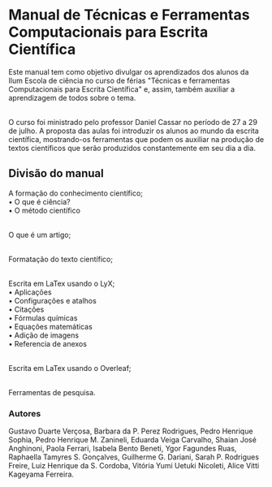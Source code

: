 # Manual de Técnicas e Ferramentas Computacionais para Escrita Científica
Este manual tem como objetivo divulgar os aprendizados dos alunos da Ilum Escola de ciência no curso de férias "Técnicas e ferramentas Computacionais para Escrita Científica" e, assim, também auxiliar a aprendizagem de todos sobre o tema.

<br>O curso foi ministrado pelo professor Daniel Cassar no período de 27 a 29 de julho. A proposta das aulas foi introduzir os alunos ao mundo da escrita científica, mostrando-os  ferramentas que podem os auxiliar na produção de textos científicos que serão produzidos constantemente em seu dia a dia.

## Divisão do manual
A formação do conhecimento científico;
<br>	• O que é ciência?
<br>	• O método científico
	
<br>O que é um artigo;

<br>Formatação do texto científico;

<br>Escrita em LaTex usando o LyX;
<br>	•  Aplicações
<br>	•  Configurações e atalhos
<br>	• Citações
<br>	• Fórmulas químicas
<br>	•  Equações matemáticas
<br>	•  Adição de imagens
<br>	•  Referencia de anexos
	
	
<br>Escrita em LaTex usando o Overleaf;

<br>Ferramentas de pesquisa.

### Autores
Gustavo Duarte Verçosa, Barbara da P. Perez Rodrigues, Pedro Henrique Sophia, Pedro Henrique M. Zanineli, Eduarda Veiga Carvalho, Shaian José Anghinoni, Paola Ferrari, Isabela Bento Beneti, Ygor Fagundes Ruas, Raphaella Tamyres S. Gonçalves, Guilherme G. Dariani, Sarah P. Rodrigues Freire, Luiz Henrique da S. Cordoba, Vitória Yumi Uetuki Nicoleti, Alice Vitti Kageyama Ferreira.
